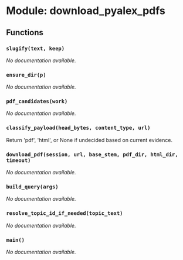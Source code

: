 # Module: download_pyalex_pdfs

## Functions

### `slugify(text, keep)`

*No documentation available.*

### `ensure_dir(p)`

*No documentation available.*

### `pdf_candidates(work)`

*No documentation available.*

### `classify_payload(head_bytes, content_type, url)`

Return 'pdf', 'html', or None if undecided based on current evidence.

### `download_pdf(session, url, base_stem, pdf_dir, html_dir, timeout)`

*No documentation available.*

### `build_query(args)`

*No documentation available.*

### `resolve_topic_id_if_needed(topic_text)`

*No documentation available.*

### `main()`

*No documentation available.*
